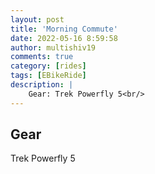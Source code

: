 ```yaml
---
layout: post
title: 'Morning Commute'
date: 2022-05-16 8:59:58
author: multishiv19
comments: true
category: [rides]
tags: [EBikeRide]
description: |
    Gear: Trek Powerfly 5<br/>
---
```


## Gear
Trek Powerfly 5



<div width='100%' class='strava-embed-placeholder' data-embed-type='activity' data-embed-id='7154230560'></div>
<script src='https://strava-embeds.com/embed.js'></script>
